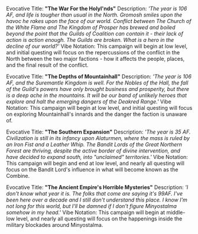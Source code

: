 Evocative Title: **"The War For the Holyl'nds"**
Description: *'The year is 106 AF, and life is tougher than usual in the North. Gromosh smiles upon the havoc he rakes upon the face of our world. Conflict between The Church of the White Flame and The Kingdom of Prosper has brewed and boiled beyond the point that the Guilds of Coalition can contain it - their lack of action is action enough. The Guilds are broken. What is a hero in the decline of our world?'*
Vibe Notation: This campaign will begin at low level, and initial questing will focus on the repercussions of the conflict in the North between the two major factions - how it affects the people, places, and the final result of the conflict. 

Evocative Title: **"The Depths of Mountainhall"**
Description: *'The year is 106 AF, and the Suremantle Kingdom is well. For the Nobles of the Hall, the fall of the Guild's powers have only brought business and prosperity, but there is a deep ache in the mountains. It will be our band of unlikely heroes that explore and halt the emerging dangers of the Deakred Range.'*
Vibe Notation: This campaign will begin at low level, and initial questing will focus on exploring Mountainhall's innards and the danger the faction is unaware of.

Evocative Title: **"The Southern Expansion"**
Description: *'The year is 35 AF. Civilization is still in its infancy upon Alaturmen, where the mass is ruled by an Iron Fist and a Leather Whip. The Bandit Lords of the Great Northern Forest are thriving, despite the active border of divine intervention, and have decided to expand south, into "unclaimed" territories.'*
Vibe Notation: This campaign will begin and end at low level, and nearly all questing will focus on the Bandit Lord's influence in what will become known as the Combine.

Evocative Title: **"The Ancient Empire's Horrible Mysteries"**
Description: *'I don't know what year it is. The folks that come are saying it's 99AF. I've been here over a decade and I still don't understand this place. I know I'm not long for this world, but I'll be damned if I don't figure Minyostalma somehow in my head.'*
Vibe Notation: This campaign will begin at middle-low level, and nearly all questing will focus on the happenings inside the military blockades around Minyostalma.